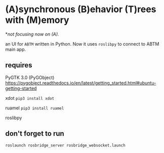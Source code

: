 # (A)synchronous (B)ehavior (T)rees with (M)emory
*_not focusing now on (A)._

an UI for `ABTM` written in Python. Now it uses `roslibpy` to connect to ABTM main app.

## requires
PyGTK 3.0 (PyGObject) https://pygobject.readthedocs.io/en/latest/getting_started.html#ubuntu-getting-started

xdot `pip3 install xdot`

ruamel `pip3 install ruamel`

roslibpy 

## don't forget to run 
`roslaunch rosbridge_server rosbridge_websocket.launch`
